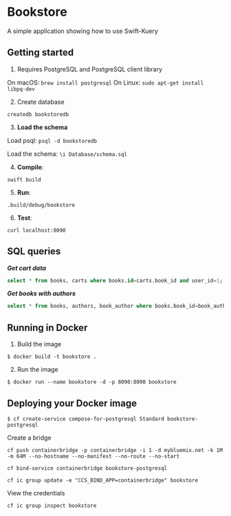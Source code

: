 # Bookstore

A simple application showing how to use Swift-Kuery 

## Getting started

1. Requires PostgreSQL and PostgreSQL client library

On macOS: `brew install postgresql`
On Linux: `sudo apt-get install libpq-dev`

2. Create database

`createdb bookstoredb`

3. **Load the schema**

  Load psql: `psql -d bookstoredb`

  Load the schema: `\i Database/schema.sql`

4. **Compile**:

  `swift build`

5. **Run**:

  `.build/debug/bookstore`

6. **Test**:

  `curl localhost:8090`


## SQL queries

***Get cart data***

```sql
select * from books, carts where books.id=carts.book_id and user_id=1;
```

***Get books with authors***

```sql
select * from books, authors, book_author where books.book_id=book_author.book_id and authors.author_id=book_author.author_id;
```

## Running in Docker

  1. Build the image

  ```
  $ docker build -t bookstore . 
  ```

  2. Run the image

  ```
  $ docker run --name bookstore -d -p 8090:8090 bookstore
  ```

## Deploying your Docker image


  ```
  $ cf create-service compose-for-postgresql Standard bookstore-postgresql
  ```

  Create a bridge

  ```
  cf push containerbridge -p containerbridge -i 1 -d mybluemix.net -k 1M -m 64M --no-hostname --no-manifest --no-route --no-start
  ```

  ```
  cf bind-service containerbridge bookstore-postgresql
  ```


  ```
  cf ic group update -e "CCS_BIND_APP=containerbridge" bookstore
  ```

  View the credentials

  ```
  cf ic group inspect bookstore
  ```
